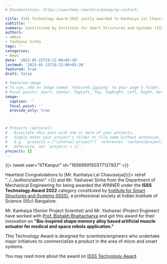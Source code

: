 ```yaml
---
# Documentation: https://wowchemy.com/docs/managing-content/

title: ISSS Technology Award-2022 jontly awarded to Kanhaiya Lal Chaurasiya and Yashaswi Sinha
subtitle: ''
summary: Constituted by Institute for Smart Structures and Systems (ISSS), a professional society at IISc Bangalore.
authors: 
- admin
- Yashaswi Sinha
tags: ''
categories: 
- News
date: '2023-05-15T19:12:06+05:30'
lastmod: '2023-05-15T19:12:06+05:30'
featured: true
draft: false

# Featured image
# To use, add an image named `featured.jpg/png` to your page's folder.
# Focal points: Smart, Center, TopLeft, Top, TopRight, Left, Right, BottomLeft, Bottom, BottomRight.
image:
  caption: ''
  focal_point: ''
  preview_only: true



# Projects (optional).
#   Associate this post with one or more of your projects.
#   Simply enter your project's folder or file name without extension.
#   E.g. `projects = ["internal-project"]` references `content/project/deep-learning/index.md`.
#   Otherwise, set `projects = []`.
projects: []
---
```

{{< tweet user="IITKanpur" id="1656999150377127937" >}}


Heartiest Congratulations to [Mr. Kanhaiya Lal Chaurasiya]({{< relref "../../authors/admin" >}}) and Mr. Yashaswi Sinha from the Department of Mechanical Engineering for being awarded the WINNER under the **ISSS Technology Award 2022** category constituted by [Institute for Smart Structures and Systems (ISSS)](https://isssonline.in/), a professional society at Indian Institute of Science (IISc) Bangalore.

Mr. Kanhaiya (Senior Project Scientist) and Mr. Yashaswi (Project Engineer) have worked with [Prof. Bishakh Bhattacharya](https://www.iitk.ac.in/smss/#about) and got this award for their innovation on **"Bio-inspired shape memory alloy based artificial muscle actuator for medical and space robots application."**

This Technology Award is designed for scientists/engineers who undertake major initiatives to commercialize a product in the area of micro and smart systems.

You may read more about the award on [ISSS Technology Award](https://isssonline.in/isss-awards-2022/).
